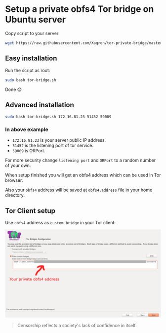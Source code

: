 # Setup a private obfs4 Tor bridge on Ubuntu server

Copy script to your server:

```bash
wget https://raw.githubusercontent.com/Xaqron/tor-private-bridge/master/tor-bridge.sh
```

## Easy installation

Run the script as root:

```bash
sudo bash tor-bridge.sh
```

Done :blush:

## Advanced installation

```bash
sudo bash tor-bridge.sh 172.16.81.23 51452 59009
```

### In above example

* `172.16.81.23` is your server public IP address.
* `51452` is the listening port of tor service.
* `59009` is ORPort.

For more security change `listening port` and `ORPort` to a random number of your own.

When setup finished you will get an obfs4 address which can be used in Tor browser.

Also your `obfs4` address will be saved at `obfs4.address` file in your home directory.

## Tor Client setup

Use `obfs4` address as `custom bridge` in your Tor client:

![tor-browser](images/tor-browser.png)

> Censorship reflects a society's lack of confidence in itself.
